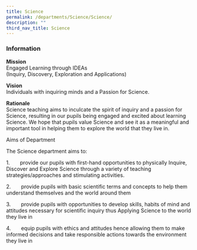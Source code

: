 ```yaml
---
title: Science
permalink: /departments/Science/Science/
description: ""
third_nav_title: Science
---
```

### **Information**
**Mission**&nbsp;&nbsp;&nbsp;&nbsp;&nbsp;&nbsp;&nbsp;&nbsp; 
<br>Engaged Learning through IDEAs
<br>(Inquiry, Discovery, Exploration and Applications)

**Vision**&nbsp;&nbsp;&nbsp;&nbsp;&nbsp;&nbsp;&nbsp;&nbsp;&nbsp;&nbsp;&nbsp; 
<br>Individuals with inquiring minds and a Passion for Science.

**Rationale**
<br>Science teaching aims to inculcate the spirit of inquiry and a passion for Science, resulting in our pupils being engaged and excited about learning Science. We hope that pupils value Science and see it as a meaningful and important tool in helping them to explore the world that they live in.

Aims of Department

The Science department aims to:

1.&nbsp;&nbsp;&nbsp;&nbsp;&nbsp;&nbsp; provide our pupils with first-hand opportunities to physically Inquire, Discover and Explore Science through a variety of teaching strategies/approaches and stimulating activities.&nbsp;&nbsp;

2.&nbsp;&nbsp;&nbsp;&nbsp;&nbsp;&nbsp; provide pupils with basic scientific terms and concepts to help them understand themselves and the world around them

3.&nbsp;&nbsp;&nbsp;&nbsp;&nbsp;&nbsp; provide pupils with opportunities to develop skills, habits of mind and attitudes necessary for scientific inquiry thus Applying Science to the world they live in

4.&nbsp;&nbsp;&nbsp;&nbsp;&nbsp;&nbsp; equip pupils with ethics and attitudes hence allowing them to make informed decisions and take responsible actions towards the environment they live in